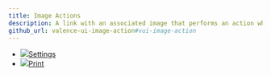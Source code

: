 ```yaml
---
title: Image Actions
description: A link with an associated image that performs an action when clicked.
github_url: valence-ui-image-action#vui-image-action
---
```

<p>
	<ul class="vui-image-action-list" style="margin:0;">
		<li>
			<a href="#" class="vui-image-action">
				<img src="{{ site.baseurl }}/images/sliders.svg"/><span>Settings</span>
			</a>
		</li>
		<li>
			<a href="#" class="vui-image-action">
				<img src="{{ site.baseurl }}/images/print.svg"/><span>Print</span>
			</a>
		</li>
	</ul>
</p>
